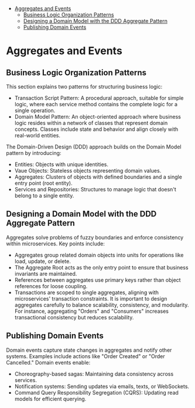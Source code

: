 

<!-- toc -->

- [Aggregates and Events](#aggregates-and-events)
  * [Business Logic Organization Patterns](#business-logic-organization-patterns)
  * [Designing a Domain Model with the DDD Aggregate Pattern](#designing-a-domain-model-with-the-ddd-aggregate-pattern)
  * [Publishing Domain Events](#publishing-domain-events)

<!-- tocstop -->

# Aggregates and Events

## Business Logic Organization Patterns

This section explains two patterns for structuring business logic:

- Transaction Script Pattern: A procedural approach, suitable for simple logic, where each service method contains the complete logic for a single operation.
- Domain Model Pattern: An object-oriented approach where business logic resides within a network of classes that represent domain concepts. Classes include state and behavior and align closely with real-world entities.

The Domain-Driven Design (DDD) approach builds on the Domain Model pattern by introducing:

- Entities: Objects with unique identities.
- Vaue Objects: Stateless objects representing domain values.
- Aggregates: Clusters of objects with defined boundaries and a single entry point (root entity).
- Services and Repositories: Structures to manage logic that doesn't belong to a single entity.

## Designing a Domain Model with the DDD Aggregate Pattern

Aggregates solve problems of fuzzy boundaries and enforce consistency within microservices. Key points include:

- Aggregates group related domain objects into units for operations like load, update, or delete.
- The Aggregate Root acts as the only entry point to ensure that business invariants are maintained.
- References between aggregates use primary keys rather than object references for loose coupling.
- Transactions are scoped to single aggregates, aligning with microservices' transaction constraints.
  It is important to design aggregates carefully to balance scalability, consistency, and modularity. For instance, aggregating "Orders" and "Consumers" increases transactional consistency but reduces scalability.

## Publishing Domain Events

Domain events capture state changes in aggregates and notify other systems. Examples include actions like "Order Created" or "Order Cancelled." Domain events enable:

- Choreography-based sagas: Maintaining data consistency across services.
- Notification systems: Sending updates via emails, texts, or WebSockets.
- Command Query Responsibility Segregation (CQRS): Updating read models for efficient querying.
